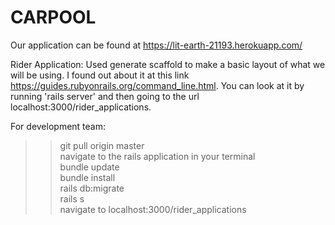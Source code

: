 # CARPOOL  
Our application can be found at https://lit-earth-21193.herokuapp.com/

Rider Application: Used generate  scaffold to make a basic layout of what we will be using. I found out about it at this link https://guides.rubyonrails.org/command_line.html. You can look at it by running 'rails server' and then going to the url localhost:3000/rider_applications.   
  
  For development team:  
  >>git pull origin master  
  navigate to the rails application in your terminal  
  >> bundle update  
  >> bundle install  
  >> rails db:migrate  
  >> rails s  
  navigate to localhost:3000/rider_applications
  
  

